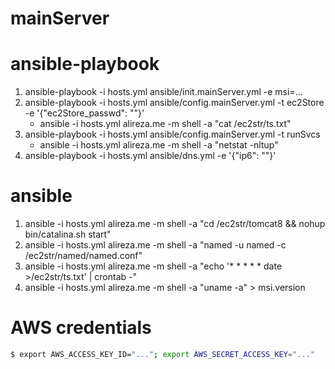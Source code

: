mainServer
===

# ansible-playbook
1. ansible-playbook -i hosts.yml ansible/init.mainServer.yml -e msi=...
2. ansible-playbook -i hosts.yml ansible/config.mainServer.yml -t ec2Store -e '{"ec2Store_passwd": ""}'
    + ansible -i hosts.yml alireza.me -m shell -a "cat /ec2str/ts.txt"
3. ansible-playbook -i hosts.yml ansible/config.mainServer.yml -t runSvcs
    + ansible -i hosts.yml alireza.me -m shell -a "netstat -nltup" 
4. ansible-playbook -i hosts.yml ansible/dns.yml -e '{"ip6": ""}'

# ansible
1. ansible -i hosts.yml alireza.me -m shell -a "cd /ec2str/tomcat8 && nohup bin/catalina.sh start"
2. ansible -i hosts.yml alireza.me -m shell -a "named -u named -c /ec2str/named/named.conf"
3. ansible -i hosts.yml alireza.me -m shell -a "echo '* * * * * date >/ec2str/ts.txt' | crontab -"
4. ansible -i hosts.yml alireza.me -m shell -a "uname -a" > msi.version

# AWS credentials
```bash
$ export AWS_ACCESS_KEY_ID="..."; export AWS_SECRET_ACCESS_KEY="..."
```
